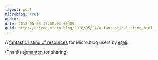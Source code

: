 ```yaml
---
layout: post
microblog: true
audio: 
date: 2018-05-23 17:50:03 +0400
guid: http://chirag.micro.blog/2018/05/24/a-fantastic-listing.html
---
```

A [fantastic listing of resources](https://m.b.wiki.eli.li) for Micro.blog users by [@eli](https://micro.blog/eli).

(Thanks [@manton](https://micro.blog/manton) for sharing)
